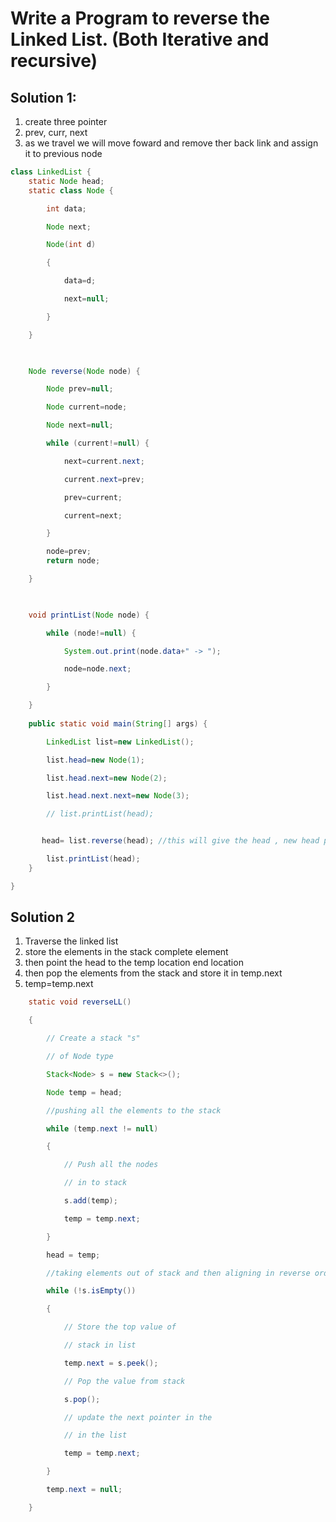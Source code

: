 # Write a Program to reverse the Linked List. (Both Iterative and recursive)

## Solution 1:
1.  create three pointer
2. prev, curr, next
3. as we travel we will move foward and remove ther back link and assign it to previous node 

```java
class LinkedList {
    static Node head;
    static class Node {

        int data;

        Node next;

        Node(int d)

        {

            data=d;

            next=null;

        }

    }

  

    Node reverse(Node node) {

        Node prev=null;

        Node current=node;

        Node next=null;

        while (current!=null) {

            next=current.next;

            current.next=prev;

            prev=current;

            current=next;

        }

        node=prev;
        return node;

    }

  

    void printList(Node node) {

        while (node!=null) {

            System.out.print(node.data+" -> ");

            node=node.next;

        }

    }
  
    public static void main(String[] args) {

        LinkedList list=new LinkedList();

        list.head=new Node(1);

        list.head.next=new Node(2);

        list.head.next.next=new Node(3);

        // list.printList(head);


       head= list.reverse(head); //this will give the head , new head pass that to the print list head

        list.printList(head);
    }    

}

```

## Solution 2 
1. Traverse the linked list 
2. store the elements in the stack complete element
3. then point the head to the temp location end location
4. then pop the elements from the stack and store it in temp.next
5. temp=temp.next

```java
    static void reverseLL()

    {  

        // Create a stack "s"

        // of Node type

        Stack<Node> s = new Stack<>();

        Node temp = head;

        //pushing all the elements to the stack

        while (temp.next != null)

        {

            // Push all the nodes

            // in to stack

            s.add(temp);

            temp = temp.next;

        }

        head = temp;

        //taking elements out of stack and then aligning in reverse order

        while (!s.isEmpty())

        {

            // Store the top value of

            // stack in list

            temp.next = s.peek();

            // Pop the value from stack

            s.pop();

            // update the next pointer in the

            // in the list

            temp = temp.next;

        }

        temp.next = null;

    }
```